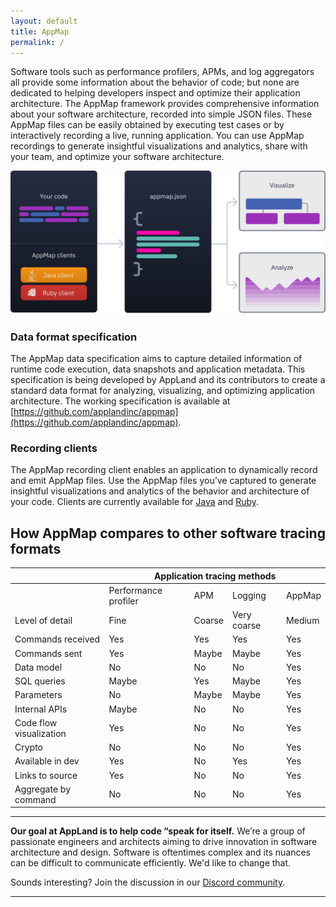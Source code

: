 ```yaml
---
layout: default
title: AppMap
permalink: /
---
```


Software tools such as performance profilers, APMs, and log aggregators all provide some information about the behavior of code; but none are
dedicated to helping developers inspect and optimize their application architecture. The AppMap framework provides comprehensive information about
your software architecture, recorded into simple JSON files. These AppMap files can be easily obtained by executing test cases or by
interactively recording a live, running application. You can use AppMap recordings to generate insightful visualizations and analytics, share
with your team, and optimize your software architecture.

![Appmap diagram](/assets/img/pages/appmap-diagram.svg)

### Data format specification

The AppMap data specification aims to capture detailed information of runtime code execution, data snapshots and application metadata. This specification is being developed by AppLand and its contributors to create a standard data format for analyzing, visualizing, and optimizing application architecture. The working specification is available at [https://github.com/applandinc/appmap](https://github.com/applandinc/appmap).

### Recording clients

The AppMap recording client enables an application to dynamically record and emit AppMap files. Use the AppMap files you’ve captured to generate insightful visualizations and analytics of the behavior and architecture of your code. Clients are currently available for [Java](https://github.com/applandinc/appmap-java) and [Ruby](https://github.com/applandinc/appmap-ruby).

## How AppMap compares to other software tracing formats

<div class="index-section">
  <table>
     <thead>
        <tr>
           <th class="no-border"></th>
           <th colspan="4">Application tracing methods</th>
        </tr>
     </thead>
     <tbody>
        <tr>
           <td class="no-border"></td>
           <td>Performance profiler</td>
           <td>APM</td>
           <td>Logging</td>
           <td>AppMap</td>
        </tr>
        <tr>
           <td>Level of detail</td>
           <td>Fine</td>
           <td>Coarse</td>
           <td>Very coarse</td>
           <td>Medium</td>
        </tr>
        <tr>
           <td class="green-cell">Commands received</td>
           <td class="green-cell">Yes</td>
           <td class="green-cell">Yes</td>
           <td class="green-cell">Yes</td>
           <td class="green-cell">Yes</td>
        </tr>
        <tr>
           <td>Commands sent</td>
           <td class="green-cell">Yes</td>
           <td class="yellow-cell">Maybe</td>
           <td class="yellow-cell">Maybe</td>
           <td class="green-cell">Yes</td>
        </tr>
        <tr>
           <td>Data model</td>
           <td>No</td>
           <td>No</td>
           <td>No</td>
           <td class="green-cell">Yes</td>
        </tr>
        <tr>
           <td>SQL queries</td>
           <td class="yellow-cell">Maybe</td>
           <td class="green-cell">Yes</td>
           <td class="yellow-cell">Maybe</td>
           <td class="green-cell">Yes</td>
        </tr>
        <tr>
           <td>Parameters</td>
           <td>No</td>
           <td class="yellow-cell">Maybe</td>
           <td class="yellow-cell">Maybe</td>
           <td class="green-cell">Yes</td>
        </tr>
        <tr>
           <td>Internal APIs</td>
           <td>Maybe</td>
           <td>No</td>
           <td>No</td>
           <td class="green-cell">Yes</td>
        </tr>
        <tr>
           <td>Code flow visualization</td>
           <td class="green-cell">Yes</td>
           <td>No</td>
           <td>No</td>
           <td class="green-cell">Yes</td>
        </tr>
        <tr>
           <td>Crypto</td>
           <td>No</td>
           <td>No</td>
           <td>No</td>
           <td class="green-cell">Yes</td>
        </tr>
        <tr>
           <td>Available in dev</td>
           <td class="green-cell">Yes</td>
           <td>No</td>
           <td class="green-cell">Yes</td>
           <td class="green-cell">Yes</td>
        </tr>
        <tr>
           <td>Links to source</td>
           <td class="green-cell">Yes</td>
           <td>No</td>
           <td>No</td>
           <td class="green-cell">Yes</td>
        </tr>
        <tr>
           <td>Aggregate by command</td>
           <td>No</td>
           <td>No</td>
           <td>No</td>
           <td class="green-cell">Yes</td>
        </tr>
     </tbody>
  </table>
</div>

---

__Our goal at AppLand is to help code “speak for itself.__
We’re a group of passionate engineers and architects aiming to drive innovation in software architecture and design. Software is oftentimes complex and its nuances can be difficult to communicate efficiently. We'd like to change that.

Sounds interesting? Join the discussion in our [Discord community](https://discord.com/invite/7ZJfWwD).

---
